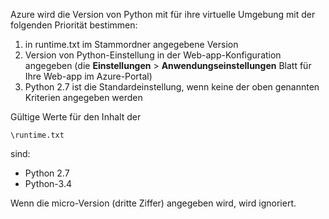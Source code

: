 Azure wird die Version von Python mit für ihre virtuelle Umgebung mit der folgenden Priorität bestimmen:

1. in runtime.txt im Stammordner angegebene Version
2. Version von Python-Einstellung in der Web-app-Konfiguration angegeben (die **Einstellungen** > **Anwendungseinstellungen** Blatt für Ihre Web-app im Azure-Portal)
3. Python 2.7 ist die Standardeinstellung, wenn keine der oben genannten Kriterien angegeben werden

Gültige Werte für den Inhalt der 

    \runtime.txt

sind:

* Python 2.7
* Python-3.4

Wenn die micro-Version (dritte Ziffer) angegeben wird, wird ignoriert.

